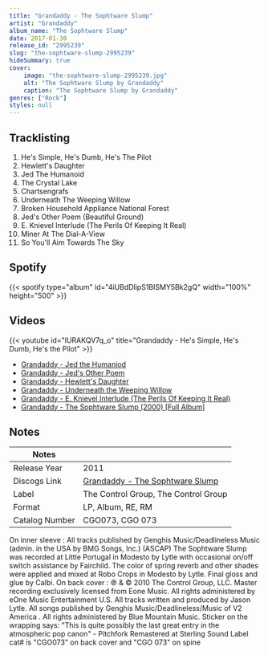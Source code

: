```yaml
---
title: "Grandaddy - The Sophtware Slump"
artist: "Grandaddy"
album_name: "The Sophtware Slump"
date: 2017-01-30
release_id: "2995239"
slug: "the-sophtware-slump-2995239"
hideSummary: true
cover:
    image: "the-sophtware-slump-2995239.jpg"
    alt: "The Sophtware Slump by Grandaddy"
    caption: "The Sophtware Slump by Grandaddy"
genres: ["Rock"]
styles: null
---
```

## Tracklisting
1. He's Simple, He's Dumb, He's The Pilot
2. Hewlett's Daughter
3. Jed The Humanoid
4. The Crystal Lake
5. Chartsengrafs
6. Underneath The Weeping Willow
7. Broken Household Appliance National Forest
8. Jed's Other Poem (Beautiful Ground)
9. E. Knievel Interlude (The Perils Of Keeping It Real)
10. Miner At The Dial-A-View
11. So You'll Aim Towards The Sky
## Spotify
{{< spotify type="album" id="4iUBdDlipS1BISMY5Bk2gQ" width="100%" height="500" >}}

## Videos
{{< youtube id="IURAKQV7q_o" title="Grandaddy - He's Simple, He's Dumb, He's the Pilot" >}}
- [Grandaddy - Jed the Humaniod](https://www.youtube.com/watch?v=veqZc8pNz-4)
- [Grandaddy - Jed's Other Poem](https://www.youtube.com/watch?v=QoyLvXQFbWE)
- [Grandaddy - Hewlett's Daughter](https://www.youtube.com/watch?v=5OYwjvnabM8)
- [Grandaddy - Underneath the Weeping Willow](https://www.youtube.com/watch?v=uYeNZkqCWHw)
- [Grandaddy - E. Knievel Interlude (The Perils Of Keeping It Real)](https://www.youtube.com/watch?v=YqEIsiF95Lc)
- [Grandaddy - The Sophtware Slump (2000) [Full Album]](https://www.youtube.com/watch?v=RIGqUy8gzGY)

## Notes
| Notes          |             |
| ---------------| ----------- |
| Release Year   | 2011 |
| Discogs Link   | [Grandaddy - The Sophtware Slump](https://www.discogs.com/release/2995239-Grandaddy-The-Sophtware-Slump) |
| Label          | The Control Group, The Control Group |
| Format         | LP, Album, RE, RM |
| Catalog Number | CGO073, CGO 073 |

On inner sleeve : All tracks published by Genghis Music/Deadlineless Music (admin. in the USA by BMG Songs, Inc.) (ASCAP) The Sophtware Slump was recorded at Little Portugal in Modesto by Lytle with occasional on/off switch assistance by Fairchild.  The color of spring reverb and other shades were applied and mixed at Robo Crops in Modesto by Lytle.  Final gloss and glue by Calbi.  On back cover : ℗ & © 2010 The Control Group, LLC. Master recording exclusively licensed from Eone Music. All rights administered by eOne Music Entertainment U.S. All tracks written and produced by Jason Lytle. All songs published by Genghis Music/Deadlineless/Music of V2 America . All rights administered by Blue Mountain Music.  Sticker on the wrapping says:  "This is quite possibly the last great entry in the atmospheric pop canon" - Pitchfork  Remastered at Sterling Sound  Label cat# is "CGO073" on back cover and "CGO 073" on spine
